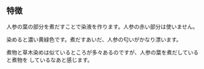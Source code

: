 ## 特徴

人参の葉の部分を煮だすことで染液を作ります。人参の赤い部分は使いません。

染めると濃い黄緑色です。煮だすあいだ、人参の匂いがかなり漂います。

煮物と草木染めは似ているところが多々あるのですが、人参の葉を煮だしていると煮物を
しているなあと感じます。

